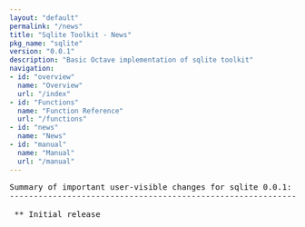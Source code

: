 ```yaml
---
layout: "default"
permalink: "/news"
title: "Sqlite Toolkit - News"
pkg_name: "sqlite"
version: "0.0.1"
description: "Basic Octave implementation of sqlite toolkit"
navigation:
- id: "overview"
  name: "Overview"
  url: "/index"
- id: "Functions"
  name: "Function Reference"
  url: "/functions"
- id: "news"
  name: "News"
- id: "manual"
  name: "Manual"
  url: "/manual"
---
```

<pre>
Summary of important user-visible changes for sqlite 0.0.1:
-------------------------------------------------------------------

 ** Initial release

</pre>
